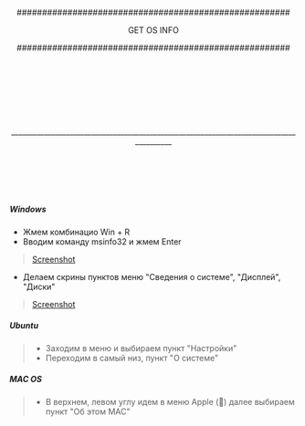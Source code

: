 <br/><br/>
<br/><br/>
<p align="center">######################################################</p>
<p align="center">GET OS INFO</p>
<p align="center">######################################################</p>
<br/><br/>
<br/><br/>
<br/><br/>
<p align="center">________________________________________________________________________________________</p>
<br/><br/>
<br/><br/>


##### Windows
 - Жмем комбинацио Win + R
 - Вводим команду msinfo32 и жмем Enter
> [Screenshot](img/winr_msinfo.png)

 - Делаем скрины пунктов меню "Сведения о системе", "Дисплей", "Диски"
> [Screenshot](img/msinfo32.png)


##### Ubuntu
> - Заходим в меню и выбираем пункт "Настройки"
> - Переходим в самый низ, пункт "О системе"



##### MAC OS
> - В верхнем, левом углу идем в меню Apple () далее выбираем пункт "Об этом МАС"


